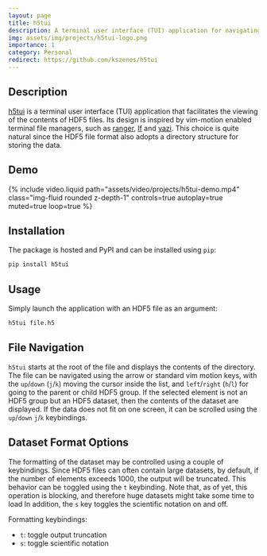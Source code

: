 ```yaml
---
layout: page
title: h5tui
description: A terminal user interface (TUI) application for navigating and viewing HDF5 files.
img: assets/img/projects/h5tui-logo.png
importance: 1
category: Personal
redirect: https://github.com/kszenes/h5tui
---
```


## Description

[h5tui](https://github.com/kszenes/h5tui) is a terminal user interface (TUI) application that facilitates the viewing of the contents of HDF5 files.
Its design is inspired by vim-motion enabled terminal file managers, such as [ranger](https://github.com/ranger/ranger), [lf](https://github.com/gokcehan/lf) and [yazi](https://github.com/sxyazi/yazi).
This choice is quite natural since the HDF5 file format also adopts a directory structure for storing the data.

## Demo

{% include video.liquid path="assets/video/projects/h5tui-demo.mp4" class="img-fluid rounded z-depth-1" controls=true autoplay=true muted=true loop=true %}

## Installation

The package is hosted and PyPI and can be installed using `pip`:

```sh
pip install h5tui
```

## Usage

Simply launch the application with an HDF5 file as an argument:

```sh
h5tui file.h5
```

## File Navigation

`h5tui` starts at the root of the file and displays the contents of the directory.
The file can be navigated using the arrow or standard vim motion keys, with the `up`/`down` (`j`/`k`) moving the cursor inside the list, and `left`/`right` (`h`/`l`) for going to the parent or child HDF5 group.
If the selected element is not an HDF5 group but an HDF5 dataset, then the contents of the dataset are displayed.
If the data does not fit on one screen, it can be scrolled using the `up`/`down` `j`/`k` keybindings.

## Dataset Format Options

The formatting of the dataset may be controlled using a couple of keybindings.
Since HDF5 files can often contain large datasets, by default, if the number of elements exceeds 1000, the output will be truncated.
This behavior can be `t`oggled using the `t` keybinding.
Note that, as of yet, this operation is blocking, and therefore huge datasets might take some time to load
In addition, the `s` key toggles the scientific notation on and off.

Formatting keybindings:

- `t`: toggle output truncation
- `s`: toggle scientific notation

